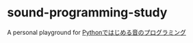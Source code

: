 # sound-programming-study

A personal playground for [Pythonではじめる音のプログラミング](https://www.ohmsha.co.jp/book/9784274228995/)